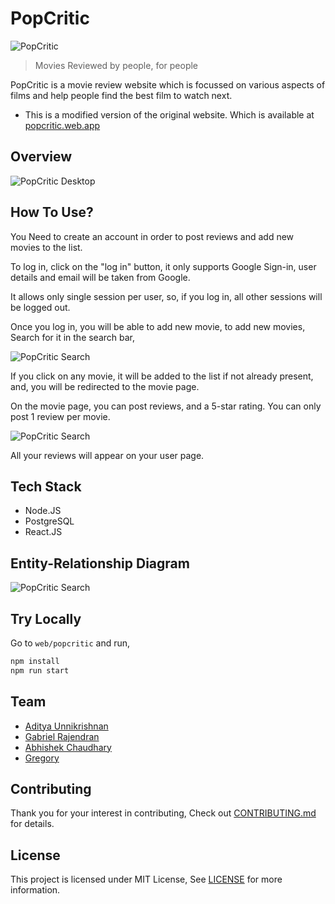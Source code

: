 # PopCritic

![PopCritic](https://popcritic.web.app/readme.png)

> Movies Reviewed by people, for people

PopCritic is a movie review website which is focussed on various aspects of films and help people find the best film to watch next.

* This is a modified version of the original website. Which is available at [popcritic.web.app](https://popcritic.web.app)

## Overview

![PopCritic Desktop](https://raw.githubusercontent.com/theabbie/PopCritic/master/Images/desktop.JPG)

## How To Use?

You Need to create an account in order to post reviews and add new movies to the list.

To log in, click on the "log in" button, it only supports Google Sign-in, user details and email will be taken from Google.

It allows only single session per user, so, if you log in, all other sessions will be logged out.

Once you log in, you will be able to add new movie, to add new movies, Search for it in the search bar,

![PopCritic Search](https://raw.githubusercontent.com/theabbie/PopCritic/master/Images/search.JPG)

If you click on any movie, it will be added to the list if not already present, and, you will be redirected to the movie page.

On the movie page, you can post reviews, and a 5-star rating. You can only post 1 review per movie.

![PopCritic Search](https://raw.githubusercontent.com/theabbie/PopCritic/master/Images/review.JPG)

All your reviews will appear on your user page.

## Tech Stack

* Node.JS
* PostgreSQL
* React.JS

## Entity-Relationship Diagram

![PopCritic Search](https://raw.githubusercontent.com/theabbie/PopCritic/master/Images/ERD.png)

## Try Locally

Go to `web/popcritic` and run,

```sh
npm install
npm run start
```

## Team

* [Aditya Unnikrishnan](https://github.com/CharieBlastX7)
* [Gabriel Rajendran](https://github.com/rgab1508)
* [Abhishek Chaudhary](https://theabbie.github.io/)
* [Gregory](https://github.com/gregbg218)

## Contributing

Thank you for your interest in contributing, Check out [CONTRIBUTING.md](/CONTRIBUTING.md) for details.

## License

This project is licensed under MIT License, See [LICENSE](/LICENSE) for more information.
